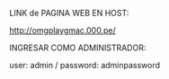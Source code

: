 LINK de PAGINA WEB EN HOST:

http://omgplaygmac.000.pe/

INGRESAR COMO ADMINISTRADOR:

user: admin / password: adminpassword
